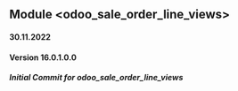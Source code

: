 ## Module <odoo_sale_order_line_views>

#### 30.11.2022
#### Version 16.0.1.0.0
##### Initial Commit for odoo_sale_order_line_views
